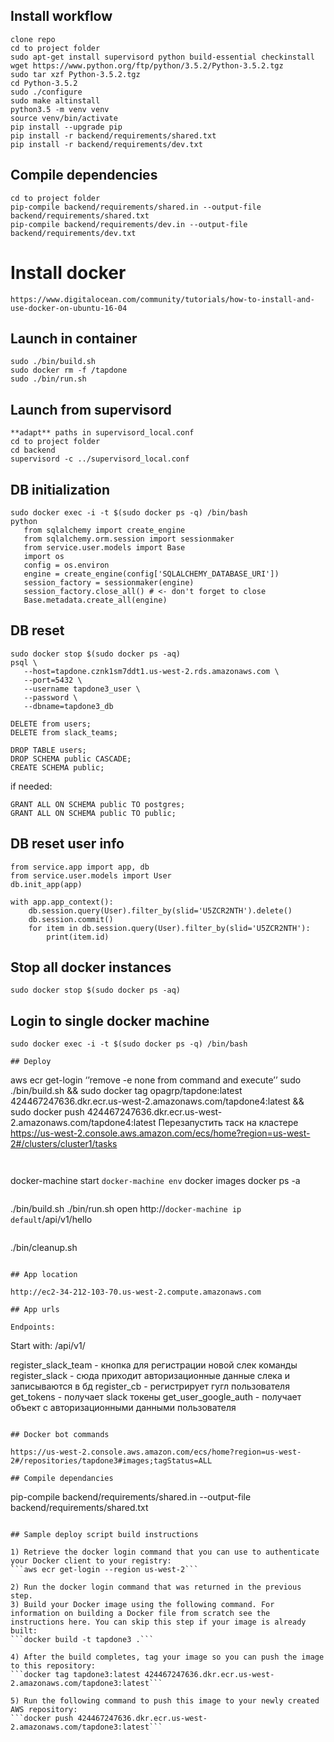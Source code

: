 ## Install workflow
```
clone repo
cd to project folder
sudo apt-get install supervisord python build-essential checkinstall
wget https://www.python.org/ftp/python/3.5.2/Python-3.5.2.tgz
sudo tar xzf Python-3.5.2.tgz
cd Python-3.5.2
sudo ./configure
sudo make altinstall
python3.5 -m venv venv
source venv/bin/activate
pip install --upgrade pip
pip install -r backend/requirements/shared.txt
pip install -r backend/requirements/dev.txt
```
## Compile dependencies
```
cd to project folder
pip-compile backend/requirements/shared.in --output-file backend/requirements/shared.txt 
pip-compile backend/requirements/dev.in --output-file backend/requirements/dev.txt
```
# Install docker
```
https://www.digitalocean.com/community/tutorials/how-to-install-and-use-docker-on-ubuntu-16-04
```

## Launch in container
```
sudo ./bin/build.sh 
sudo docker rm -f /tapdone
sudo ./bin/run.sh
```
## Launch from supervisord
```
**adapt** paths in supervisord_local.conf
cd to project folder
cd backend
supervisord -c ../supervisord_local.conf   
```



## DB initialization

```
sudo docker exec -i -t $(sudo docker ps -q) /bin/bash
python
   from sqlalchemy import create_engine
   from sqlalchemy.orm.session import sessionmaker
   from service.user.models import Base
   import os
   config = os.environ
   engine = create_engine(config['SQLALCHEMY_DATABASE_URI'])
   session_factory = sessionmaker(engine)
   session_factory.close_all() # <- don't forget to close
   Base.metadata.create_all(engine)
```

## DB reset


```
sudo docker stop $(sudo docker ps -aq)
psql \
   --host=tapdone.cznk1sm7ddt1.us-west-2.rds.amazonaws.com \
   --port=5432 \
   --username tapdone3_user \
   --password \
   --dbname=tapdone3_db

```

```
DELETE from users;
DELETE from slack_teams;
```

```
DROP TABLE users;
DROP SCHEMA public CASCADE;
CREATE SCHEMA public;
```

if needed:
```
GRANT ALL ON SCHEMA public TO postgres;
GRANT ALL ON SCHEMA public TO public;
```

## DB reset user info

```
from service.app import app, db
from service.user.models import User
db.init_app(app)

with app.app_context():
    db.session.query(User).filter_by(slid='U5ZCR2NTH').delete()
    db.session.commit()
    for item in db.session.query(User).filter_by(slid='U5ZCR2NTH'):
        print(item.id)

```

## Stop all docker instances

```
sudo docker stop $(sudo docker ps -aq)
```

## Login to single docker machine

```
sudo docker exec -i -t $(sudo docker ps -q) /bin/bash
```

```
## Deploy

```
 
aws ecr get-login
‘’remove -e none from command and execute’’
sudo ./bin/build.sh && sudo docker tag opagrp/tapdone:latest 424467247636.dkr.ecr.us-west-2.amazonaws.com/tapdone4:latest &&  sudo docker push 424467247636.dkr.ecr.us-west-2.amazonaws.com/tapdone4:latest
Перезапустить таск на кластере https://us-west-2.console.aws.amazon.com/ecs/home?region=us-west-2#/clusters/cluster1/tasks

```


```
docker-machine start
`docker-machine env`
docker images
docker ps -a
```

```
./bin/build.sh
./bin/run.sh
open http://`docker-machine ip default`/api/v1/hello
```

```
./bin/cleanup.sh
```

## App location

http://ec2-34-212-103-70.us-west-2.compute.amazonaws.com

## App urls

Endpoints:

```
Start with: /api/v1/

register_slack_team - кнопка для регистрации новой слек команды
register_slack - сюда приходит авторизационные данные слека и записываются в бд
register_cb - регистрирует гугл пользователя
get_tokens - получает slack токены
get_user_google_auth - получает объект с авторизационными данными пользователя
```

## Docker bot commands 

https://us-west-2.console.aws.amazon.com/ecs/home?region=us-west-2#/repositories/tapdone3#images;tagStatus=ALL

## Compile dependancies
```
pip-compile backend/requirements/shared.in --output-file backend/requirements/shared.txt 
```

## Sample deploy script build instructions

1) Retrieve the docker login command that you can use to authenticate your Docker client to your registry:
```aws ecr get-login --region us-west-2```

2) Run the docker login command that was returned in the previous step.
3) Build your Docker image using the following command. For information on building a Docker file from scratch see the instructions here. You can skip this step if your image is already built:
```docker build -t tapdone3 .```

4) After the build completes, tag your image so you can push the image to this repository:
```docker tag tapdone3:latest 424467247636.dkr.ecr.us-west-2.amazonaws.com/tapdone3:latest```

5) Run the following command to push this image to your newly created AWS repository:
```docker push 424467247636.dkr.ecr.us-west-2.amazonaws.com/tapdone3:latest```
